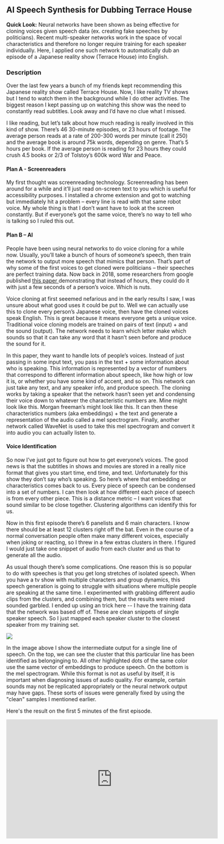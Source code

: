 ## AI Speech Synthesis for Dubbing Terrace House 

**Quick Look:** Neural networks have been shown as being effective for cloning voices given speech data (ex. creating fake speeches by politicians). Recent multi-speaker networks work in the space of vocal characteristics and therefore no longer require training for each speaker individually. Here, I applied one such network to automatically dub an episode of a Japanese reality show (Terrace House) into English.

### Description 
Over the last few years a bunch of my friends kept recommending this Japanese reality show called Terrace House. Now, I like reality TV shows but I tend to watch them in the background while I do other activities. The biggest reason I kept passing up on watching this show was the need to constantly read subtitles. Look away and I’d have no clue what I missed.

I like reading, but let’s talk about how much reading is really involved in this kind of show. There’s 46 30-minute episodes, or 23 hours of footage. The average person reads at a rate of 200-300 words per minute (call it 250) and the average book is around 75k words, depending on genre. That’s 5 hours per book. If the average person is reading for 23 hours they could crush 4.5 books or 2/3 of Tolstoy’s 600k word War and Peace. 

#### Plan A - Screenreaders
My first thought was screenreading technology. Screenreading has been around for a while and it’ll just read on-screen text to you which is useful for accessibility purposes. I installed a chrome extension and got to watching but immediately hit a problem – every line is read with that same robot voice. My whole thing is that I don’t want have to look at the screen constantly. But if everyone’s got the same voice, there’s no way to tell who is talking so I ruled this out. 

#### Plan B – AI
People have been using neural networks to do voice cloning for a while now. Usually, you’ll take a bunch of hours of someone’s speech, then train the network to output more speech that mimics that person. That’s part of why some of the first voices to get cloned were politicians – their speeches are perfect training data. Now back in 2018, some researchers from google published <a href="https://arxiv.org/pdf/1806.04558.pdf"> this paper </a> demonstrating that instead of hours, they could do it with just a few seconds of a person’s voice. Which is nuts. 

Voice cloning at first seeemed nefarious and in the early results I saw, I was unsure about what good uses it could be put to. Well we can actually use this to clone every person’s Japanese voice, then have the cloned voices speak English. This is great because it means everyone gets a unique voice. Traditional voice cloning models are trained on pairs of text (input) + and the sound (output). The network needs to learn which letter make which sounds so that it can take any word that it hasn’t seen before and produce the sound for it. 

In this paper, they want to handle lots of people’s voices. Instead of just passing in some input text, you pass in the text + some information about who is speaking. This information is represented by a vector of numbers that correspond to different information about speech, like how high or low it is, or whether you have some kind of accent, and so on. This network can just take any text, and any speaker info, and produce speech. The cloning works by taking a speaker that the network hasn’t seen yet and condensing their voice down to whatever the characteristic numbers are. Mine might look like this. Morgan freeman’s might look like this. It can then these characteristics numbers (aka embeddings) + the text and generate a representation of the audio called a mel spectrogram. Finally, another network called WaveNet is used to take this mel spectrogram and convert it into audio you can actually listen to.

#### Voice Identification

So now I’ve just got to figure out how to get everyone’s voices. The good news is that the subtitles in shows and movies are stored in a really nice format that gives you start time, end time, and text. Unfortunately for this show they don’t say who’s speaking. So here’s where that embedding or characteristics comes back to us. Every piece of speech can be condensed into a set of numbers. I can then look at how different each piece of speech is from every other piece. This is a distance metric – I want voices that sound similar to be close together. Clustering algorithms can identify this for us. 

Now in this first episode there’s 6 panelists and 6 main characters. I know there should be at least 12 clusters right off the bat. Even in the course of a normal conversation people often make many different voices, especially when joking or reacting, so I threw in a few extras clusters in there. I figured I would just take one snippet of audio from each cluster and us that to generate all the audio.

As usual though there’s some complications. One reason this is so popular to do with speeches is that you get long stretches of isolated speech. When you have a tv show with multiple characters and group dynamics, this speech generation is going to struggle with situations where multiple people are speaking at the same time. I experimented with grabbing different audio clips from the clusters, and combining them, but the results were mixed sounded garbled. I ended up using an trick here -- I have the training data that the network was based off of. These are clean snippets of single speaker speech. So I just mapped each speaker cluster to the closest speaker from my training set. 

<img src="/portfolio/images/th-mel.png?raw=true"/>

In the image above I show the intermediate output for a single line of speech. On the top, we can see the cluster that this particular line has been identified as belonginging to. All other highlighted dots of the same color use the same vector of embeddings to produce speech. On the bottom is the mel spectrogram. While this format is not as useful by itself, it is important when diagnosing issues of audio quality. For example, certain sounds may not be replicated appropriately or the neural network output may have gaps. These sorts of issues were generally fixed by using the "clean" samples I mentioned earlier. 

Here's the result on the first 5 minutes of the first episode. 

<iframe width="560" height="315" src="https://www.youtube.com/embed/9lKoGX6MbVI" frameborder="0" allow="accelerometer; autoplay; clipboard-write; encrypted-media; gyroscope; picture-in-picture" allowfullscreen></iframe>